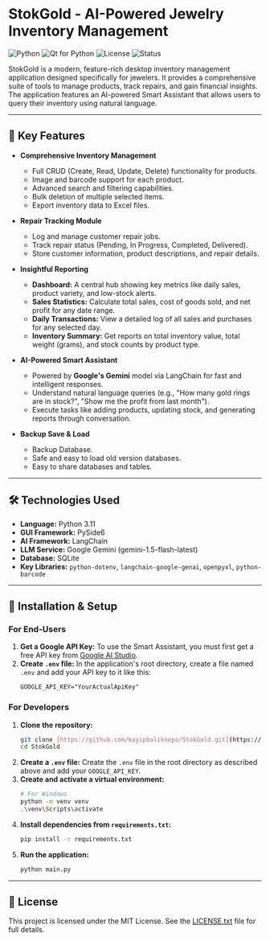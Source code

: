 # StokGold - AI-Powered Jewelry Inventory Management

![Python](https://img.shields.io/badge/Python-3.11-blue?style=for-the-badge&logo=python) ![Qt for Python](https://img.shields.io/badge/Qt_for_Python-PySide6-217346?style=for-the-badge&logo=qt) ![License](https://img.shields.io/badge/License-MIT-green?style=for-the-badge) ![Status](https://img.shields.io/badge/Status-Development-blue?style=for-the-badge)

StokGold is a modern, feature-rich desktop inventory management application designed specifically for jewelers. It provides a comprehensive suite of tools to manage products, track repairs, and gain financial insights. The application features an AI-powered Smart Assistant that allows users to query their inventory using natural language.

---

## 🚀 Key Features

* **Comprehensive Inventory Management**
    * Full CRUD (Create, Read, Update, Delete) functionality for products.
    * Image and barcode support for each product.
    * Advanced search and filtering capabilities.
    * Bulk deletion of multiple selected items.
    * Export inventory data to Excel files.

* **Repair Tracking Module**
    * Log and manage customer repair jobs.
    * Track repair status (Pending, In Progress, Completed, Delivered).
    * Store customer information, product descriptions, and repair details.

* **Insightful Reporting**
    * **Dashboard:** A central hub showing key metrics like daily sales, product variety, and low-stock alerts.
    * **Sales Statistics:** Calculate total sales, cost of goods sold, and net profit for any date range.
    * **Daily Transactions:** View a detailed log of all sales and purchases for any selected day.
    * **Inventory Summary:** Get reports on total inventory value, total weight (grams), and stock counts by product type.

* **AI-Powered Smart Assistant**
    * Powered by **Google's Gemini** model via LangChain for fast and intelligent responses.
    * Understand natural language queries (e.g., "How many gold rings are in stock?", "Show me the profit from last month").
    * Execute tasks like adding products, updating stock, and generating reports through conversation.

* **Backup Save & Load**
    * Backup Database.
    * Safe and easy to load old version databases.
    * Easy to share databases and tables.	

---

## 🛠️ Technologies Used

* **Language:** Python 3.11
* **GUI Framework:** PySide6
* **AI Framework:** LangChain
* **LLM Service:** Google Gemini (gemini-1.5-flash-latest)
* **Database:** SQLite
* **Key Libraries:** `python-dotenv`, `langchain-google-genai`, `openpyxl`, `python-barcode`

---

## 🚀 Installation & Setup

### For End-Users

1.  **Get a Google API Key:** To use the Smart Assistant, you must first get a free API key from [Google AI Studio](https://aistudio.google.com/app/apikey).
2.  **Create `.env` file:** In the application's root directory, create a file named `.env` and add your API key to it like this:
    ```
    GOOGLE_API_KEY="YourActualApiKey"
    ```

### For Developers

1.  **Clone the repository:**
    ```bash
    git clone [https://github.com/kayipbaliknepo/StokGold.git](https://github.com/kayipbaliknepo/StokGold.git)
    cd StokGold
    ```
2.  **Create a `.env` file:** Create the `.env` file in the root directory as described above and add your `GOOGLE_API_KEY`.
3.  **Create and activate a virtual environment:**
    ```bash
    # For Windows
    python -m venv venv
    .\venv\Scripts\activate
    ```
4.  **Install dependencies from `requirements.txt`:**
    ```bash
    pip install -r requirements.txt
    ```
5.  **Run the application:**
    ```bash
    python main.py
    ```
---

## 📄 License

This project is licensed under the MIT License. See the [LICENSE.txt](LICENSE.txt) file for full details.